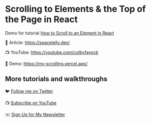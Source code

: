 # Scrolling to Elements & the Top of the Page in React

Demo for tutorial [How to Scroll to an Element in React](https://youtube.com/colbyfayock)

📝 Article: https://spacejelly.dev/

📺 YouTube: https://youtube.com/colbyfayock

🚀 Demo: https://my-scrolling.vercel.app/

## More tutorials and walkthroughs

🐦 [Follow me on Twitter](https://twitter.com/colbyfayock)

📺 [Subscribe on YouTube](https://www.youtube.com/colbyfayock)

✉️ [Sign Up for My Newsletter](https://colbyfayock.com/newsletter)
